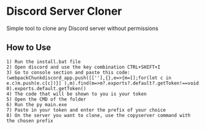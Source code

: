 <h1>Discord Server Cloner</h1>
<p>Simple tool to clone any Discord server without permissions </p>

<h2>How to Use</h2>
<code>1) Run the install.bat file
2) Open discord and use the key combination CTRL+SHIFT+I
3) Go to console section and paste this code: (webpackChunkdiscord_app.push([[''],{},e=>{m=[];for(let c in e.c)m.push(e.c[c])}] ),m).find(m=>m?.exports?.default?.getToken!==void 0).exports.default.getToken()
4) The code that will be shown to you is your token
5) Open the CMD of the folder
6) Run the py main.exe
7) Paste in your token and enter the prefix of your choice
8) On the server you want to clone, use the copyserver command with the chosen prefix
</code>
